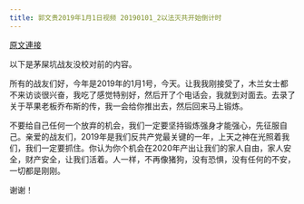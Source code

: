 ```yaml
---
title: 郭文贵2019年1月1日视频 20190101_2以法灭共开始倒计时
---
```


[原文連接](https://gnews.org/ThreadView/53478469)

以下是茅屎坑战友没校对前的内容。

  所有的战友们好，今年是2019年的1月1号，今天。让我我刚接受了，木兰女士都不来访谈很兴奋，我吃了感觉特别好，然后开了个电话会，我就到对面去。去录了关于苹果老板乔布斯的传，我一会给你推出去，然后回来马上锻炼。

  不要给自己任何一个放弃的机会，我们一定要坚持锻炼强身才能强心，先征服自己。亲爱的战友们，2019年是我们反共产党最关键的一年，上天之神在光照着我们，我们一定要抓住。你认为你个机会在2020年产出让我们的家人自由，家人安全，财产安全，让我们活着。人一样，不再像猪狗，没有恐惧，没有任何的不安，一切都是刚刚。

  谢谢！
